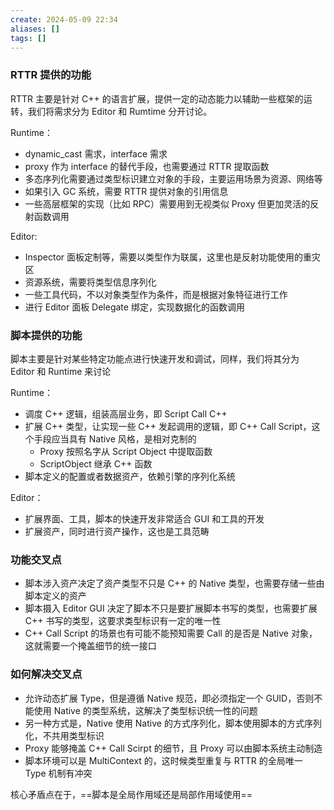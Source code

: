 ```yaml
---
create: 2024-05-09 22:34
aliases: []
tags: []
---
```

### RTTR 提供的功能
RTTR 主要是针对 C++ 的语言扩展，提供一定的动态能力以辅助一些框架的运转，我们将需求分为 Editor 和 Rumtime 分开讨论。

Runtime：
 - dynamic_cast 需求，interface 需求
 - proxy 作为 interface 的替代手段，也需要通过 RTTR 提取函数
 - 多态序列化需要通过类型标识建立对象的手段，主要运用场景为资源、网络等
 - 如果引入 GC 系统，需要 RTTR 提供对象的引用信息
 - 一些高层框架的实现（比如 RPC）需要用到无视类似 Proxy 但更加灵活的反射函数调用

Editor:
- Inspector 面板定制等，需要以类型作为联属，这里也是反射功能使用的重灾区
- 资源系统，需要将类型信息序列化
- 一些工具代码，不以对象类型作为条件，而是根据对象特征进行工作
- 进行 Editor 面板 Delegate 绑定，实现数据化的函数调用

### 脚本提供的功能
脚本主要是针对某些特定功能点进行快速开发和调试，同样，我们将其分为 Editor 和 Runtime 来讨论

Runtime：
- 调度 C++ 逻辑，组装高层业务，即 Script Call C++
- 扩展 C++ 类型，让实现一些 C++ 发起调用的逻辑，即 C++ Call Script，这个手段应当具有 Native 风格，是相对克制的
	- Proxy 按照名字从 Script Object 中提取函数
	- ScriptObject 继承 C++ 函数
- 脚本定义的配置或者数据资产，依赖引擎的序列化系统

Editor：
- 扩展界面、工具，脚本的快速开发非常适合 GUI 和工具的开发
- 扩展资产，同时进行资产操作，这也是工具范畴

### 功能交叉点
- 脚本涉入资产决定了资产类型不只是 C++ 的 Native 类型，也需要存储一些由脚本定义的资产
- 脚本摄入 Editor GUI 决定了脚本不只是要扩展脚本书写的类型，也需要扩展 C++ 书写的类型，这要求类型标识有一定的唯一性
- C++ Call Script 的场景也有可能不能预知需要 Call 的是否是 Native 对象，这就需要一个掩盖细节的统一接口

### 如何解决交叉点
- 允许动态扩展 Type，但是遵循 Native 规范，即必须指定一个 GUID，否则不能使用 Native 的类型系统，这解决了类型标识统一性的问题
- 另一种方式是，Native 使用 Native 的方式序列化，脚本使用脚本的方式序列化，不共用类型标识
- Proxy 能够掩盖 C++ Call Scirpt 的细节，且 Proxy 可以由脚本系统主动制造
- 脚本环境可以是 MultiContext 的，这时候类型重复与 RTTR 的全局唯一 Type 机制有冲突

核心矛盾点在于，==脚本是全局作用域还是局部作用域使用==
